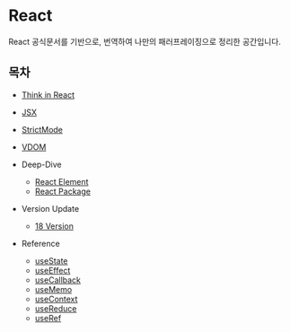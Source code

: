 # React

React 공식문서를 기반으로, 번역하여 나만의 패러프레이징으로 정리한 공간입니다.

## 목차

- [Think in React](/react/think-in-react.md)
- [JSX](/react/jsx.md)
- [StrictMode](/react/strict-mode.md)
- [VDOM](/react/vdom.md)

- Deep-Dive
  - [React Element](/react/deep-dive/react-element.md)
  - [React Package](/react/deep-dive/react-package.md)
- Version Update
  - [18 Version](/react/version/18.md)
- Reference
  - [useState](/react/reference/use-state.md)
  - [useEffect](/react/reference/use-effect.md)
  - [useCallback](/react/reference/use-callback.md)
  - [useMemo](/react/reference/use-memo.md)
  - [useContext](/react/reference/use-context.md)
  - [useReduce](/react/reference/use-reduce.md)
  - [useRef](/react/reference/use-ref.md)
